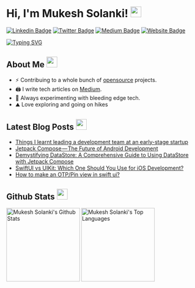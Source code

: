 # Hi, I'm Mukesh Solanki! <img src="https://media.giphy.com/media/hvRJCLFzcasrR4ia7z/giphy.gif" width="28"/>
[![Linkedin Badge](https://img.shields.io/badge/-LinkedIn-0e76a8?style=flat-square&logo=Linkedin&logoColor=white)](https://linkedin.com/in/mukeshsolanki)
[![Twitter Badge](https://img.shields.io/badge/-Twitter-00acee?style=flat-square&logo=Twitter&logoColor=white)](https://twitter.com/_mukeshsolanki_)
[![Medium Badge](https://img.shields.io/badge/Medium-12100E?style=flat-square&logo=Medium&logoColor=white)](https://medium.com/@themukeshsolanki)
[![Website Badge](https://img.shields.io/badge/Website-3b5998?style=flat-square&logo=google-chrome&logoColor=white)](https://www.mukeshsolanki.com/)

[![Typing SVG](https://readme-typing-svg.herokuapp.com?font=comfortaa&color=%23F77B93&size=25&height=40&lines=Nice+to+meet+you!;I'm+a+Software+Engineer;Tech+Blogger)](https://git.io/typing-svg)

## About Me <img src="https://c.tenor.com/uZFq07-ujK8AAAAi/man-shrugging-joypixels.gif" width="28"/>
* ⚡ Contribuing to a whole bunch of <a href="http://github.com/mukeshsolanki">opensource</a> projects.
* 🖨️ I write tech articles on <a href="https://medium.com/@themukeshsolanki">Medium</a>. 
* 🌱 Always experimenting with bleeding edge tech. 
* ⛰️ Love exploring and going on hikes
<p align="center">

## Latest Blog Posts <img src="https://c.tenor.com/lZE8tZGKLQ4AAAAi/saturn-v-space.gif" width="28"/>
<!-- BLOG-POST-LIST:START -->
- [Things I learnt leading a development team at an early-stage startup](https://themukeshsolanki.medium.com/things-i-learnt-leading-a-development-team-at-an-early-stage-startup-f5833a07ab19?source=rss-a958e8ec15c0------2)
- [Jetpack Compose — The Future of Android Development](https://themukeshsolanki.medium.com/jetpack-compose-the-future-of-android-development-acf2ec318625?source=rss-a958e8ec15c0------2)
- [Demystifying DataStore: A Comprehensive Guide to Using DataStore with Jetpack Compose](https://proandroiddev.com/demystifying-datastore-a-comprehensive-guide-to-using-datastore-with-jetpack-compose-d89c813232d7?source=rss-a958e8ec15c0------2)
- [SwiftUI vs UIKit: Which One Should You Use for iOS Development?](https://themukeshsolanki.medium.com/swiftui-vs-uikit-which-one-should-you-use-for-ios-development-ebd50319e4f5?source=rss-a958e8ec15c0------2)
- [How to make an OTP/Pin view in swift ui?](https://themukeshsolanki.medium.com/how-to-make-an-otp-pin-view-in-swift-ui-4395b9c9e5c8?source=rss-a958e8ec15c0------2)
<!-- BLOG-POST-LIST:END -->

## Github Stats <img src="https://c.tenor.com/ZULdaf8iCHgAAAAi/100-discord.gif" width="28"/>
  
 <a href="https://github.com/mukeshsolanki/"><img alt="Mukesh Solanki's Github Stats" src="https://denvercoder1-github-readme-stats.vercel.app/api/?username=mukeshsolanki&show_icons=true&count_private=true&theme=react&hide_border=true&bg_color=1F222E&title_color=F85D7F&icon_color=F8D866" height="192px"/></a>
  <a href="https://github.com/mukeshsolanki"><img alt="Mukesh Solanki's Top Languages" src="https://github-readme-stats.vercel.app/api/top-langs/?username=mukeshsolanki&langs_count=8&layout=compact&theme=react&hide_border=true&bg_color=1F222E&title_color=F85D7F&icon_color=F8D866&hide=javascript,html,scss" height="192px"/></a>
</p>
